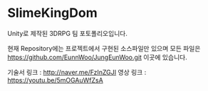 # SlimeKingDom
Unity로 제작된 3DRPG 팀 포토폴리오입니다.

현재 Repository에는 프로젝트에서 구현된 소스파일만 있으며 
모든 파일은
https://github.com/EunnWoo/JungEunWoo.git 이곳에 있습니다.

기술서 링크 : http://naver.me/FzInZGJI
영상 링크 : https://youtu.be/5mOGAuWfZsA
